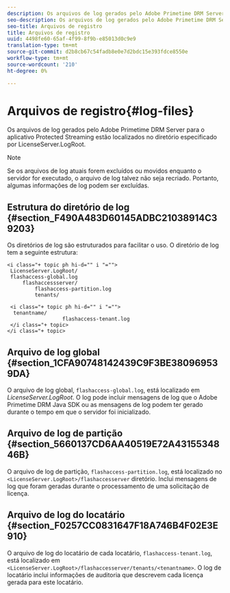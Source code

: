 ```yaml
---
description: Os arquivos de log gerados pelo Adobe Primetime DRM Server para o aplicativo Protected Streaming estão localizados no diretório especificado por LicenseServer.LogRoot.
seo-description: Os arquivos de log gerados pelo Adobe Primetime DRM Server para o aplicativo Protected Streaming estão localizados no diretório especificado por LicenseServer.LogRoot.
seo-title: Arquivos de registro
title: Arquivos de registro
uuid: 4498fe60-65af-4f99-8f9b-e85013d0c9e9
translation-type: tm+mt
source-git-commit: d2b8cb67c54fadb8e0e7d2bdc15e393fdce8550e
workflow-type: tm+mt
source-wordcount: '210'
ht-degree: 0%

---
```



# Arquivos de registro{#log-files}

Os arquivos de log gerados pelo Adobe Primetime DRM Server para o aplicativo Protected Streaming estão localizados no diretório especificado por LicenseServer.LogRoot.

>[!NOTE]
>
>Se os arquivos de log atuais forem excluídos ou movidos enquanto o servidor for executado, o arquivo de log talvez não seja recriado. Portanto, algumas informações de log podem ser excluídas.

## Estrutura do diretório de log {#section_F490A483D60145ADBC21038914C39203}

Os diretórios de log são estruturados para facilitar o uso. O diretório de log tem a seguinte estrutura:

```
<i class="+ topic ph hi-d="" i "="">
 LicenseServer.LogRoot/ 
 flashaccess-global.log 
     flashaccessserver/ 
         flashaccess-partition.log 
         tenants/ 
             
 <i class="+ topic ph hi-d="" i "="">
  tenantname/ 
                  flashaccess-tenant.log
 </i class="+ topic>
</i class="+ topic>
```

## Arquivo de log global {#section_1CFA90748142439C9F3BE380969539DA}

O arquivo de log global, `flashaccess-global.log`, está localizado em *LicenseServer.LogRoot*. O log pode incluir mensagens de log que o Adobe Primetime DRM Java SDK ou as mensagens de log podem ter gerado durante o tempo em que o servidor foi inicializado.

## Arquivo de log de partição {#section_5660137CD6AA40519E72A4315534846B}

O arquivo de log de partição, `flashaccess-partition.log`, está localizado no `<LicenseServer.LogRoot>/flashaccesserver` diretório. Inclui mensagens de log que foram geradas durante o processamento de uma solicitação de licença.

## Arquivo de log do locatário {#section_F0257CC0831647F18A746B4F02E3E910}

O arquivo de log do locatário de cada locatário, `flashaccess-tenant.log`, está localizado em `<LicenseServer.LogRoot>/flashaccesserver/tenants/<tenantname>`. O log de locatário inclui informações de auditoria que descrevem cada licença gerada para este locatário.
